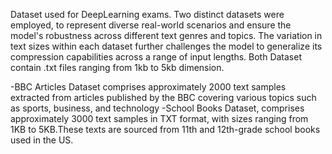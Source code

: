 Dataset used for DeepLearning exams.
Two distinct datasets were employed, to represent diverse real-world scenarios and ensure the model's robustness across different text genres and topics. The variation in text sizes within each dataset further challenges the model to generalize its compression capabilities across a range of input lengths. Both Dataset contain .txt files ranging from 1kb to 5kb dimension. 

-BBC Articles Dataset comprises approximately 2000 text samples extracted from articles published by the BBC covering various topics such as sports, business, and technology
-School Books Dataset, comprises approximately 3000 text samples in TXT format, with sizes ranging from 1KB to 5KB.These texts are sourced from 11th and 12th-grade school books used in the US.
